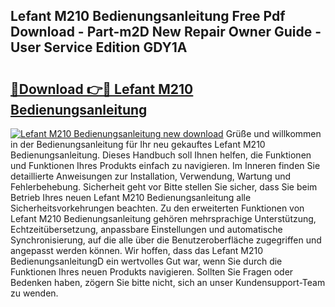 ## Lefant M210 Bedienungsanleitung Free Pdf Download - Part-m2D New Repair Owner Guide - User Service Edition GDY1A

# <h2><a href="http://df5a5je.blite.top/?on=Lefant+M210+Bedienungsanleitung">🔗Download 👉🔴 Lefant M210 Bedienungsanleitung</a></h2>

[![Lefant M210 Bedienungsanleitung new download](https://i.imgur.com/lujVjoI.png)](http://df5a5je.blite.top/?on=Lefant+M210+Bedienungsanleitung)
Grüße und willkommen in der Bedienungsanleitung für Ihr neu gekauftes Lefant M210 Bedienungsanleitung. Dieses Handbuch soll Ihnen helfen, die Funktionen und Funktionen Ihres Produkts einfach zu navigieren. Im Inneren finden Sie detaillierte Anweisungen zur Installation, Verwendung, Wartung und Fehlerbehebung. Sicherheit geht vor Bitte stellen Sie sicher, dass Sie beim Betrieb Ihres neuen Lefant M210 Bedienungsanleitung alle Sicherheitsvorkehrungen beachten. Zu den erweiterten Funktionen von Lefant M210 Bedienungsanleitung gehören mehrsprachige Unterstützung, Echtzeitübersetzung, anpassbare Einstellungen und automatische Synchronisierung, auf die alle über die Benutzeroberfläche zugegriffen und angepasst werden können. Wir hoffen, dass das Lefant M210 BedienungsanleitungD ein wertvolles Gut war, wenn Sie durch die Funktionen Ihres neuen Produkts navigieren. Sollten Sie Fragen oder Bedenken haben, zögern Sie bitte nicht, sich an unser Kundensupport-Team zu wenden.
